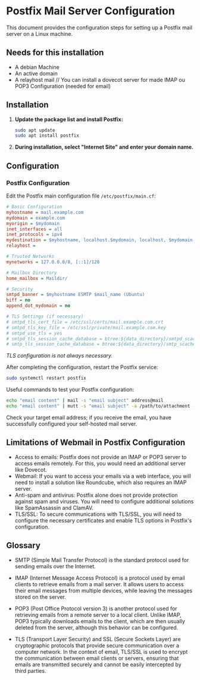 
# Postfix Mail Server Configuration

This document provides the configuration steps for setting up a Postfix mail server on a Linux machine.

## **Needs for this installation**

- A debian Machine
- An active domain
- A relayhost mail // You can install a dovecot server for made IMAP ou POP3 Configuration (needed for email)

## Installation

1. **Update the package list and install Postfix:**
    ```bash
    sudo apt update
    sudo apt install postfix
    ```

2. **During installation, select "Internet Site" and enter your domain name.**

## Configuration

### Postfix Configuration

Edit the Postfix main configuration file `/etc/postfix/main.cf`:

```ini
# Basic Configuration
myhostname = mail.example.com
mydomain = example.com
myorigin = $mydomain
inet_interfaces = all
inet_protocols = ipv4
mydestination = $myhostname, localhost.$mydomain, localhost, $mydomain
relayhost =

# Trusted Networks
mynetworks = 127.0.0.0/8, [::1]/128

# Mailbox Directory
home_mailbox = Maildir/

# Security
smtpd_banner = $myhostname ESMTP $mail_name (Ubuntu)
biff = no
append_dot_mydomain = no

# TLS Settings (if necessary)
# smtpd_tls_cert_file = /etc/ssl/certs/mail.example.com.crt
# smtpd_tls_key_file = /etc/ssl/private/mail.example.com.key
# smtpd_use_tls = yes
# smtpd_tls_session_cache_database = btree:${data_directory}/smtpd_scache
# smtp_tls_session_cache_database = btree:${data_directory}/smtp_scache
```

*TLS configuration is not always necessary.*

After completing the configuration, restart the Postfix service:

```Bash
sudo systemctl restart postfix
```

Useful commands to test your Postfix configuration:

```sh
echo "email content" | mail -s "email subject" address@mail
echo "email content" | mutt -s "email subject" -a /path/to/attachment -- address@mail
```

Check your target email address; if you receive the email, you have successfully configured your self-hosted mail server. 

## Limitations of Webmail in Postfix Configuration

- Access to emails: Postfix does not provide an IMAP or POP3 server to access emails remotely. For this, you would need an additional server like Dovecot.
- Webmail: If you want to access your emails via a web interface, you will need to install a solution like Roundcube, which also requires an IMAP server.
- Anti-spam and antivirus: Postfix alone does not provide protection against spam and viruses. You will need to configure additional solutions like SpamAssassin and ClamAV.
- TLS/SSL: To secure communications with TLS/SSL, you will need to configure the necessary certificates and enable TLS options in Postfix's configuration.

## Glossary

- SMTP (Simple Mail Transfer Protocol) is the standard protocol used for sending emails over the Internet.

- IMAP (Internet Message Access Protocol) is a protocol used by email clients to retrieve emails from a mail server. It allows users to access their email messages from multiple devices, while leaving the messages stored on the server.

- POP3 (Post Office Protocol version 3) is another protocol used for retrieving emails from a remote server to a local client. Unlike IMAP, POP3 typically downloads emails to the client, which are then usually deleted from the server, although this behavior can be configured.

- TLS (Transport Layer Security) and SSL (Secure Sockets Layer) are cryptographic protocols that provide secure communication over a computer network. In the context of email, TLS/SSL is used to encrypt the communication between email clients or servers, ensuring that emails are transmitted securely and cannot be easily intercepted by third parties.
